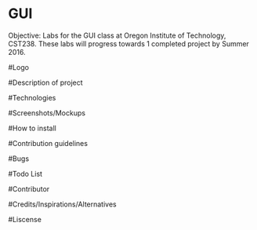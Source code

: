 # GUI
Objective: Labs for the GUI class at Oregon Institute of Technology, CST238. These labs will progress towards 1 completed project by Summer 2016.

#Logo

#Description of project

#Technologies

#Screenshots/Mockups

#How to install

#Contribution guidelines

#Bugs

#Todo List

#Contributor

#Credits/Inspirations/Alternatives

#Liscense

